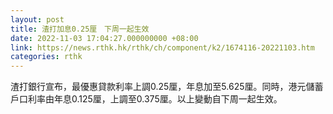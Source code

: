 ```yaml
---
layout: post
title: 渣打加息0.25厘　下周一起生效
date: 2022-11-03 17:04:27.000000000 +08:00
link: https://news.rthk.hk/rthk/ch/component/k2/1674116-20221103.htm
categories: rthk
---
```


渣打銀行宣布，最優惠貸款利率上調0.25厘，年息加至5.625厘。同時，港元儲蓄戶口利率由年息0.125厘，上調至0.375厘。以上變動自下周一起生效。

